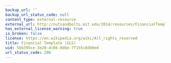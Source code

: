 ```yaml
---
backup_url: ''
backup_url_status_code: null
content_type: external-resource
external_url: http://nutsandbolts.mit.edu/2014/resources/FinancialTemplate2013.xls
has_external_license_warning: true
is_broken: false
license: https://en.wikipedia.org/wiki/All_rights_reserved
title: Financial Template (XLS)
uid: 5bb395ce-3e28-4c66-8dbe-7f155c8db0ed
url_status_code: 200
---
```

